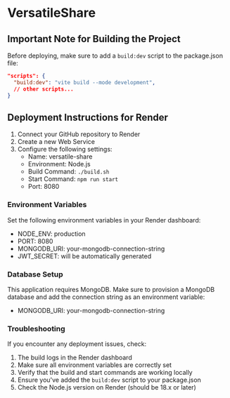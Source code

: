 # VersatileShare

## Important Note for Building the Project

Before deploying, make sure to add a `build:dev` script to the package.json file:

```json
"scripts": {
  "build:dev": "vite build --mode development",
  // other scripts...
}
```

## Deployment Instructions for Render

1. Connect your GitHub repository to Render
2. Create a new Web Service
3. Configure the following settings:
   - Name: versatile-share
   - Environment: Node.js
   - Build Command: `./build.sh`
   - Start Command: `npm run start`
   - Port: 8080

### Environment Variables
Set the following environment variables in your Render dashboard:
- NODE_ENV: production
- PORT: 8080
- MONGODB_URI: your-mongodb-connection-string
- JWT_SECRET: will be automatically generated

### Database Setup
This application requires MongoDB. Make sure to provision a MongoDB database and add the connection string as an environment variable:
- MONGODB_URI: your-mongodb-connection-string

### Troubleshooting
If you encounter any deployment issues, check:
1. The build logs in the Render dashboard
2. Make sure all environment variables are correctly set
3. Verify that the build and start commands are working locally
4. Ensure you've added the `build:dev` script to your package.json
5. Check the Node.js version on Render (should be 18.x or later)
